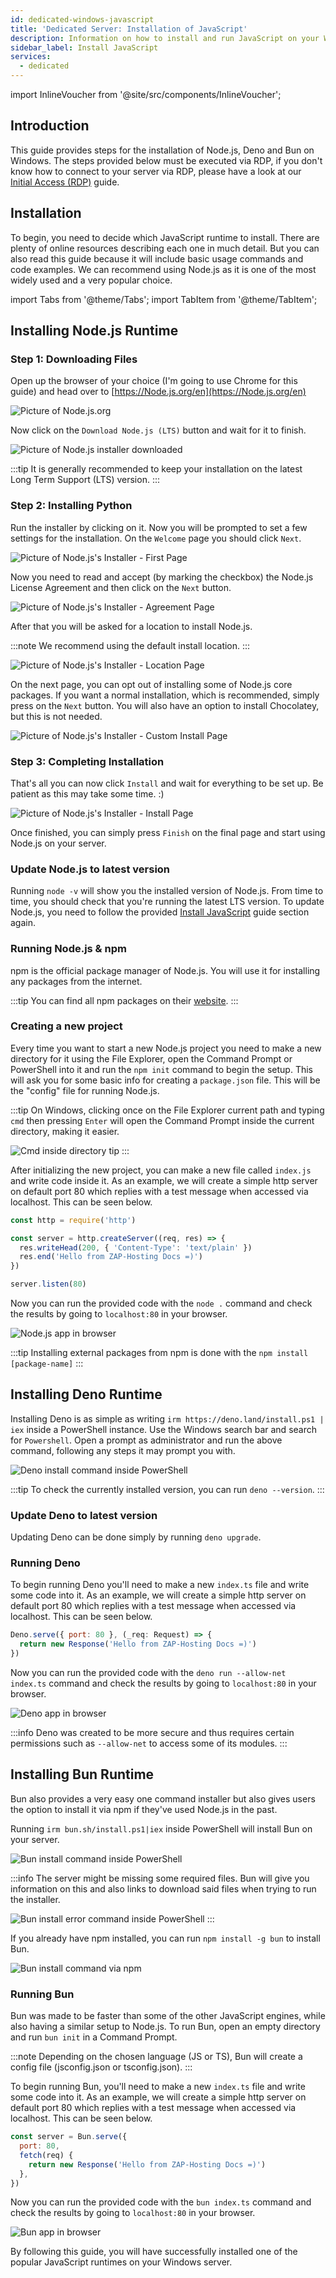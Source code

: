 ```yaml
---
id: dedicated-windows-javascript
title: 'Dedicated Server: Installation of JavaScript'
description: Information on how to install and run JavaScript on your Windows server from ZAP-Hosting.com - ZAP-Hosting.com documentation
sidebar_label: Install JavaScript
services:
  - dedicated
---
```


import InlineVoucher from '@site/src/components/InlineVoucher';

## Introduction

This guide provides steps for the installation of Node.js, Deno and Bun on Windows. The steps provided below must be executed via RDP, if you don't know how to connect to your server via RDP, please have a look at our [Initial Access (RDP)](vserver-windows-userdp.md) guide.

<InlineVoucher />

## Installation

To begin, you need to decide which JavaScript runtime to install. There are plenty of online resources describing each one in much detail. But you can also read this guide because it will include basic usage commands and code examples. We can recommend using Node.js as it is one of the most widely used and a very popular choice.

import Tabs from '@theme/Tabs';
import TabItem from '@theme/TabItem';

<Tabs>
<TabItem value="Node.js Runtime" label="Node.js" default>

## Installing Node.js Runtime

### Step 1: Downloading Files
Open up the browser of your choice (I'm going to use Chrome for this guide) and head over to [https://Node.js.org/en](https://Node.js.org/en)

![Picture of Node.js.org](https://imgur.com/yGkI21n.png)

Now click on the `Download Node.js (LTS)` button and wait for it to finish.

![Picture of Node.js installer downloaded](https://imgur.com/i9ZMP9L.png)

:::tip
It is generally recommended to keep your installation on the latest Long Term Support (LTS) version.
:::

### Step 2: Installing Python
Run the installer by clicking on it. Now you will be prompted to set a few settings for the installation. On the `Welcome` page you should click `Next`.

![Picture of Node.js's Installer - First Page](https://imgur.com/DJzVIRM.png)

Now you need to read and accept (by marking the checkbox) the Node.js License Agreement and then click on the `Next` button.

![Picture of Node.js's Installer - Agreement Page](https://imgur.com/eUfK86B.png)

After that you will be asked for a location to install Node.js.

:::note
We recommend using the default install location.
:::

![Picture of Node.js's Installer - Location Page](https://imgur.com/QUInz5M.png)

On the next page, you can opt out of installing some of Node.js core packages. If you want a normal installation, which is recommended, simply press on the `Next` button. You will also have an option to install Chocolatey, but this is not needed.

![Picture of Node.js's Installer - Custom Install Page](https://imgur.com/Ereqity.png)

### Step 3: Completing Installation
That's all you can now click `Install` and wait for everything to be set up. Be patient as this may take some time. :)

![Picture of Node.js's Installer - Install Page](https://imgur.com/Nxl3553.png)

Once finished, you can simply press `Finish` on the final page and start using Node.js on your server.

### Update Node.js to latest version

Running `node -v` will show you the installed version of Node.js. From time to time, you should check that you're running the latest LTS version. To update Node.js, you need to follow the provided [Install JavaScript](dedicated-windows-javascript.md#installing-nodejs-runtime) guide section again.

### Running Node.js & npm

npm is the official package manager of Node.js. You will use it for installing any packages from the internet.

:::tip
You can find all npm packages on their [website](https://www.npmjs.com/).
:::

### Creating a new project

Every time you want to start a new Node.js project you need to make a new directory for it using the File Explorer, open the Command Prompt or PowerShell into it and run the `npm init` command to begin the setup. This will ask you for some basic info for creating a `package.json` file. This will be the "config" file for running Node.js.

:::tip
On Windows, clicking once on the File Explorer current path and typing `cmd` then pressing `Enter` will open the Command Prompt inside the current directory, making it easier.

![Cmd inside directory tip](https://imgur.com/61sWPoe.png)
:::

After initializing the new project, you can make a new file called `index.js` and write code inside it. As an example, we will create a simple http server on default port 80 which replies with a test message when accessed via localhost. This can be seen below.

```js
const http = require('http')

const server = http.createServer((req, res) => {
  res.writeHead(200, { 'Content-Type': 'text/plain' })
  res.end('Hello from ZAP-Hosting Docs =)')
})

server.listen(80)
```

Now you can run the provided code with the `node .` command and check the results by going to `localhost:80` in your browser.

![Node.js app in browser](https://imgur.com/DcaM9Dd.png)

:::tip
Installing external packages from npm is done with the `npm install [package-name]`
:::

</TabItem>

<TabItem value="Deno Runtime" label="Deno" default>

## Installing Deno Runtime

Installing Deno is as simple as writing `irm https://deno.land/install.ps1 | iex` inside a PowerShell instance. Use the Windows search bar and search for `Powershell`. Open a prompt as administrator and run the above command, following any steps it may prompt you with.

![Deno install command inside PowerShell](https://imgur.com/gOjyave.png)

:::tip
To check the currently installed version, you can run `deno --version`.
:::

### Update Deno to latest version

Updating Deno can be done simply by running `deno upgrade`.

### Running Deno

To begin running Deno you'll need to make a new `index.ts` file and write some code into it. As an example, we will create a simple http server on default port 80 which replies with a test message when accessed via localhost. This can be seen below.

```js
Deno.serve({ port: 80 }, (_req: Request) => {
  return new Response('Hello from ZAP-Hosting Docs =)')
})
```

Now you can run the provided code with the `deno run --allow-net index.ts` command and check the results by going to `localhost:80` in your browser.

![Deno app in browser](https://imgur.com/fjBhEe7.png)

:::info
Deno was created to be more secure and thus requires certain permissions such as `--allow-net` to access some of its modules.
:::

</TabItem>

<TabItem value="Bun Runtime" label="Bun" default>

## Installing Bun Runtime

Bun also provides a very easy one command installer but also gives users the option to install it via npm if they've used Node.js in the past.

<Tabs>
<TabItem value="command" label="Command" default>

Running `irm bun.sh/install.ps1|iex` inside PowerShell will install Bun on your server.

![Bun install command inside PowerShell](https://imgur.com/utUKgRN.png)

:::info
The server might be missing some required files. Bun will give you information on this and also links to download said files when trying to run the installer.

![Bun install error command inside PowerShell](https://imgur.com/Sq0IHDQ.png)
:::

</TabItem>
<TabItem value="npm" label="npm">

If you already have npm installed, you can run `npm install -g bun` to install Bun.

![Bun install command via npm](https://imgur.com/fUPmPoW.png)

</TabItem>
</Tabs>

### Running Bun

Bun was made to be faster than some of the other JavaScript engines, while also having a similar setup to Node.js. To run Bun, open an empty directory and run `bun init` in a Command Prompt.

:::note
Depending on the chosen language (JS or TS), Bun will create a config file (jsconfig.json or tsconfig.json).
:::

To begin running Bun, you'll need to make a new `index.ts` file and write some code into it. As an example, we will create a simple http server on default port 80 which replies with a test message when accessed via localhost. This can be seen below.

```js
const server = Bun.serve({
  port: 80,
  fetch(req) {
    return new Response('Hello from ZAP-Hosting Docs =)')
  },
})
```

Now you can run the provided code with the `bun index.ts` command and check the results by going to `localhost:80` in your browser.

![Bun app in browser](https://imgur.com/wwuWP4i.png)

</TabItem>
</Tabs>

By following this guide, you will have successfully installed one of the popular JavaScript runtimes on your Windows server.